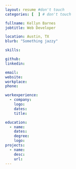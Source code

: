 ```yaml
---
layout: resume #don't touch
categories: [  ] # don't touch

fullname: Kellyn Barnes
jobtitle: Web Developer

location: Austin, TX
blurb: "Something jazzy"

skills:

github:
linkedin:

email:
website:
workplace:
phone:

workexperience:
  - company:
    logo:
    dates:
    title:

education:
  - name:
    dates:
    degree:
    logo:
projects:
  - name:
    desc:
    url:
---
```

